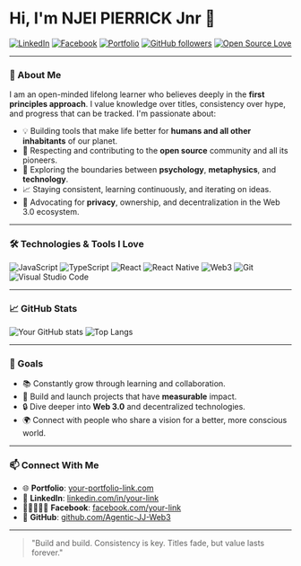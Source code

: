 # Hi, I'm NJEI PIERRICK Jnr 👋

[![LinkedIn](https://img.shields.io/badge/LinkedIn-blue?logo=linkedin&style=for-the-badge)](https://www.linkedin.com/in/your-link)
[![Facebook](https://img.shields.io/badge/Facebook-1877F2?logo=facebook&logoColor=white&style=for-the-badge)](https://www.facebook.com/your-link)
[![Portfolio](https://img.shields.io/badge/Portfolio-Visit_now-orange?style=for-the-badge&logo=internet-explorer)](https://your-portfolio-link.com)
[![GitHub followers](https://img.shields.io/github/followers/your-github-username?style=for-the-badge&logo=github)](https://github.com/your-github-username)
[![Open Source Love](https://img.shields.io/badge/Open%20Source-%F0%9F%92%9A-blue?style=for-the-badge)](https://opensource.org/)

---

### 🌱 About Me

I am an open-minded lifelong learner who believes deeply in the **first principles approach**. I value knowledge over titles, consistency over hype, and progress that can be tracked. I'm passionate about:

- 💡 Building tools that make life better for **humans and all other inhabitants** of our planet.
- 🤝 Respecting and contributing to the **open source** community and all its pioneers.
- 🧠 Exploring the boundaries between **psychology**, **metaphysics**, and **technology**.
- 📈 Staying consistent, learning continuously, and iterating on ideas.
- 🔐 Advocating for **privacy**, ownership, and decentralization in the Web 3.0 ecosystem.

---

### 🛠️ Technologies & Tools I Love

![JavaScript](https://img.shields.io/badge/JavaScript-F7DF1E?style=for-the-badge&logo=javascript&logoColor=black)
![TypeScript](https://img.shields.io/badge/TypeScript-007ACC?style=for-the-badge&logo=typescript)
![React](https://img.shields.io/badge/React-20232A?style=for-the-badge&logo=react&logoColor=61DAFB)
![React Native](https://img.shields.io/badge/React_Native-20232A?style=for-the-badge&logo=react&logoColor=61DAFB)
![Web3](https://img.shields.io/badge/Web3-F5F5F5?style=for-the-badge&logo=ethereum&logoColor=black)
![Git](https://img.shields.io/badge/Git-F05032?style=for-the-badge&logo=git&logoColor=white)
![Visual Studio Code](https://img.shields.io/badge/VS%20Code-007ACC?style=for-the-badge&logo=visual-studio-code)


---

### 📈 GitHub Stats

![Your GitHub stats](https://github-readme-stats.vercel.app/api?username=your-github-username&show_icons=true&hide=contribs&theme=radical)
![Top Langs](https://github-readme-stats.vercel.app/api/top-langs/?username=your-github-username&layout=compact&theme=radical)

---

### 🚀 Goals

- 📚 Constantly grow through learning and collaboration.
- 🔨 Build and launch projects that have **measurable** impact.
- 🔒 Dive deeper into **Web 3.0** and decentralized technologies.
- 🌍 Connect with people who share a vision for a better, more conscious world.

---

### 📫 Connect With Me

- 🌐 **Portfolio**: [your-portfolio-link.com](https://your-portfolio-link.com)
- 💼 **LinkedIn**: [linkedin.com/in/your-link](https://www.linkedin.com/in/your-link)
- 🧑🏽‍🤝‍🧑🏽 **Facebook**: [facebook.com/your-link](https://www.facebook.com/your-link)
- 🐙 **GitHub**: [github.com/Agentic-JJ-Web3](https://github.com/Agentic-JJ-Web3)

---

> "Build and build. Consistency is key. Titles fade, but value lasts forever."


